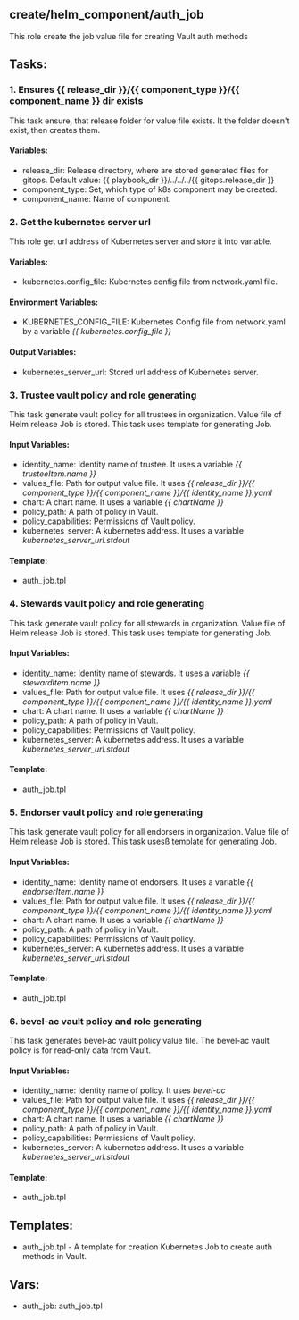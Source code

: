 [//]: # (##############################################################################################)
[//]: # (Copyright Accenture. All Rights Reserved.)
[//]: # (SPDX-License-Identifier: Apache-2.0)
[//]: # (##############################################################################################)

## create/helm_component/auth_job
This role create the job value file for creating Vault auth methods

## Tasks:
### 1. Ensures {{ release_dir }}/{{ component_type }}/{{ component_name }} dir exists
This task ensure, that release folder for value file exists.
It the folder doesn't exist, then creates them.

#### Variables:
 - release_dir: Release directory, where are stored generated files for gitops. Default value: {{ playbook_dir }}/../../../{{ gitops.release_dir }}
 - component_type: Set, which type of k8s component may be created.
 - component_name: Name of component.

### 2. Get the kubernetes server url
This role get url address of Kubernetes server and store it into variable.

#### Variables:
 - kubernetes.config_file: Kubernetes config file from network.yaml file.

#### Environment Variables:
 - KUBERNETES_CONFIG_FILE: Kubernetes Config file from network.yaml by a variable *{{ kubernetes.config_file }}*
 
#### Output Variables:
 - kubernetes_server_url: Stored url address of Kubernetes server.

### 3. Trustee vault policy and role generating
This task generate vault policy for all trustees in organization.
Value file of Helm release Job is stored.
This task uses template for generating Job.

#### Input Variables:
 - identity_name: Identity name of trustee. It uses a variable *{{ trusteeItem.name }}*
 - values_file: Path for output value file. It uses *{{ release_dir }}/{{ component_type }}/{{ component_name }}/{{ identity_name }}.yaml*
 - chart: A chart name. It uses a variable *{{ chartName }}*
 - policy_path: A path of policy in Vault.
 - policy_capabilities: Permissions of Vault policy.
 - kubernetes_server: A kubernetes address. It uses a variable *kubernetes_server_url.stdout*

#### Template:
 - auth_job.tpl
### 4. Stewards vault policy and role generating
This task generate vault policy for all stewards in organization.
Value file of Helm release Job is stored.
This task uses template for generating Job.

#### Input Variables:
 - identity_name: Identity name of stewards. It uses a variable *{{ stewardItem.name }}*
 - values_file: Path for output value file. It uses *{{ release_dir }}/{{ component_type }}/{{ component_name }}/{{ identity_name }}.yaml*
 - chart: A chart name. It uses a variable *{{ chartName }}*
 - policy_path: A path of policy in Vault.
 - policy_capabilities: Permissions of Vault policy.
 - kubernetes_server: A kubernetes address. It uses a variable *kubernetes_server_url.stdout*

#### Template:
 - auth_job.tpl

### 5. Endorser vault policy and role generating
This task generate vault policy for all endorsers in organization.
Value file of Helm release Job is stored.
This task usesß template for generating Job.

#### Input Variables:
 - identity_name: Identity name of endorsers. It uses a variable *{{ endorserItem.name }}*
 - values_file: Path for output value file. It uses *{{ release_dir }}/{{ component_type }}/{{ component_name }}/{{ identity_name }}.yaml*
 - chart: A chart name. It uses a variable *{{ chartName }}*
 - policy_path: A path of policy in Vault.
 - policy_capabilities: Permissions of Vault policy.
 - kubernetes_server: A kubernetes address. It uses a variable *kubernetes_server_url.stdout*

#### Template:
 - auth_job.tpl
 
### 6. bevel-ac vault policy and role generating
This task generates bevel-ac vault policy value file.
The bevel-ac vault policy is for read-only data from Vault.

#### Input Variables:
 - identity_name: Identity name of policy. It uses *bevel-ac*
 - values_file: Path for output value file. It uses *{{ release_dir }}/{{ component_type }}/{{ component_name }}/{{ identity_name }}.yaml*
 - chart: A chart name. It uses a variable *{{ chartName }}*
 - policy_path: A path of policy in Vault.
 - policy_capabilities: Permissions of Vault policy.
 - kubernetes_server: A kubernetes address. It uses a variable *kubernetes_server_url.stdout*

#### Template:
 - auth_job.tpl
 
## Templates:
 - auth_job.tpl - A template for creation Kubernetes Job to create auth methods in Vault.
## Vars:
 - auth_job: auth_job.tpl